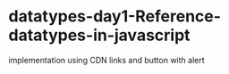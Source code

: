 # datatypes-day1-Reference-datatypes-in-javascript
implementation using CDN links and button with alert 
